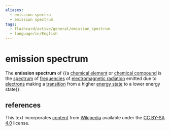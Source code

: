 ```yaml
---
aliases:
  - emission spectra
  - emission spectrum
tags:
  - flashcard/active/general/emission_spectrum
  - language/in/English
---
```


# emission spectrum

The __emission spectrum__ of {{a [chemical element](chemical%20element.md) or [chemical compound](chemical%20compound.md) is the [spectrum](spectrum%20(physical%20sciences).md) of [frequencies](frequency.md) of [electromagnetic radiation](electromagnetic%20radiation.md) emitted due to [electrons](electron.md) making a [transition](atomic%20electron%20transition.md) from a higher [energy state](energy%20level.md) to a lower energy state}}.

## references

This text incorporates [content](https://en.wikipedia.org/wiki/emission_spectrum) from [Wikipedia](Wikipedia.md) available under the [CC BY-SA 4.0](https://creativecommons.org/licenses/by-sa/4.0/) license.
